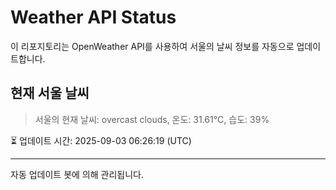 
# Weather API Status

이 리포지토리는 OpenWeather API를 사용하여 서울의 날씨 정보를 자동으로 업데이트합니다.

## 현재 서울 날씨
> 서울의 현재 날씨: overcast clouds, 온도: 31.61°C, 습도: 39%

⏳ 업데이트 시간: 2025-09-03 06:26:19 (UTC)

---
자동 업데이트 봇에 의해 관리됩니다.
